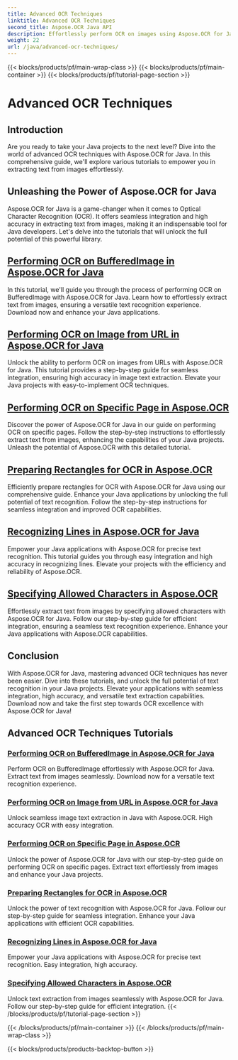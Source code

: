 ```yaml
---
title: Advanced OCR Techniques
linktitle: Advanced OCR Techniques
second_title: Aspose.OCR Java API
description: Effortlessly perform OCR on images using Aspose.OCR for Java. Extract text seamlessly with high accuracy. Enhance your Java projects with versatile text recognition.
weight: 22
url: /java/advanced-ocr-techniques/
---
```


{{< blocks/products/pf/main-wrap-class >}}
{{< blocks/products/pf/main-container >}}
{{< blocks/products/pf/tutorial-page-section >}}

# Advanced OCR Techniques

## Introduction

Are you ready to take your Java projects to the next level? Dive into the world of advanced OCR techniques with Aspose.OCR for Java. In this comprehensive guide, we'll explore various tutorials to empower you in extracting text from images effortlessly.

## Unleashing the Power of Aspose.OCR for Java

Aspose.OCR for Java is a game-changer when it comes to Optical Character Recognition (OCR). It offers seamless integration and high accuracy in extracting text from images, making it an indispensable tool for Java developers. Let's delve into the tutorials that will unlock the full potential of this powerful library.

## [Performing OCR on BufferedImage in Aspose.OCR for Java](./perform-ocr-buffered-image/)

In this tutorial, we'll guide you through the process of performing OCR on BufferedImage with Aspose.OCR for Java. Learn how to effortlessly extract text from images, ensuring a versatile text recognition experience. Download now and enhance your Java applications.

## [Performing OCR on Image from URL in Aspose.OCR for Java](./perform-ocr-image-from-url/)

Unlock the ability to perform OCR on images from URLs with Aspose.OCR for Java. This tutorial provides a step-by-step guide for seamless integration, ensuring high accuracy in image text extraction. Elevate your Java projects with easy-to-implement OCR techniques.

## [Performing OCR on Specific Page in Aspose.OCR](./perform-ocr-on-page/)

Discover the power of Aspose.OCR for Java in our guide on performing OCR on specific pages. Follow the step-by-step instructions to effortlessly extract text from images, enhancing the capabilities of your Java projects. Unleash the potential of Aspose.OCR with this detailed tutorial.

## [Preparing Rectangles for OCR in Aspose.OCR](./prepare-rectangles-for-ocr/)

Efficiently prepare rectangles for OCR with Aspose.OCR for Java using our comprehensive guide. Enhance your Java applications by unlocking the full potential of text recognition. Follow the step-by-step instructions for seamless integration and improved OCR capabilities.

## [Recognizing Lines in Aspose.OCR for Java](./recognize-lines/)

Empower your Java applications with Aspose.OCR for precise text recognition. This tutorial guides you through easy integration and high accuracy in recognizing lines. Elevate your projects with the efficiency and reliability of Aspose.OCR.

## [Specifying Allowed Characters in Aspose.OCR](./specify-allowed-characters/)

Effortlessly extract text from images by specifying allowed characters with Aspose.OCR for Java. Follow our step-by-step guide for efficient integration, ensuring a seamless text recognition experience. Enhance your Java applications with Aspose.OCR capabilities.

## Conclusion

With Aspose.OCR for Java, mastering advanced OCR techniques has never been easier. Dive into these tutorials, and unlock the full potential of text recognition in your Java projects. Elevate your applications with seamless integration, high accuracy, and versatile text extraction capabilities. Download now and take the first step towards OCR excellence with Aspose.OCR for Java!
## Advanced OCR Techniques Tutorials
### [Performing OCR on BufferedImage in Aspose.OCR for Java](./perform-ocr-buffered-image/)
Perform OCR on BufferedImage effortlessly with Aspose.OCR for Java. Extract text from images seamlessly. Download now for a versatile text recognition experience.
### [Performing OCR on Image from URL in Aspose.OCR for Java](./perform-ocr-image-from-url/)
Unlock seamless image text extraction in Java with Aspose.OCR. High accuracy OCR with easy integration.
### [Performing OCR on Specific Page in Aspose.OCR](./perform-ocr-on-page/)
Unlock the power of Aspose.OCR for Java with our step-by-step guide on performing OCR on specific pages. Extract text effortlessly from images and enhance your Java projects.
### [Preparing Rectangles for OCR in Aspose.OCR](./prepare-rectangles-for-ocr/)
Unlock the power of text recognition with Aspose.OCR for Java. Follow our step-by-step guide for seamless integration. Enhance your Java applications with efficient OCR capabilities.
### [Recognizing Lines in Aspose.OCR for Java](./recognize-lines/)
Empower your Java applications with Aspose.OCR for precise text recognition. Easy integration, high accuracy.
### [Specifying Allowed Characters in Aspose.OCR](./specify-allowed-characters/)
Unlock text extraction from images seamlessly with Aspose.OCR for Java. Follow our step-by-step guide for efficient integration.
{{< /blocks/products/pf/tutorial-page-section >}}

{{< /blocks/products/pf/main-container >}}
{{< /blocks/products/pf/main-wrap-class >}}

{{< blocks/products/products-backtop-button >}}
